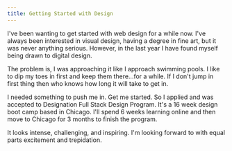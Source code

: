 ```yaml
---
title: Getting Started with Design
---
```


I've been wanting to get started with web design for a while now. I've always been interested in visual design, having a degree in fine art, but it was never anything serious. However, in the last year I have found myself being drawn to digital design.

The problem is, I was approaching it like I approach swimming pools. I like to dip my toes in first and keep them there...for a while. If I don't jump in first thing then who knows how long it will take to get in.

I needed something to push me in. Get me started. So I applied and was accepted to Designation Full Stack Design Program. It's a 16 week design boot camp based in Chicago. I'll spend 6 weeks learning online and then move to Chicago for 3 months to finish the program.

It looks intense, challenging, and inspiring. I'm looking forward to with equal parts excitement and trepidation.
